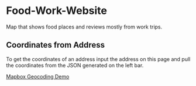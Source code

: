 # Food-Work-Website
Map that shows food places and reviews mostly from work trips.

## Coordinates from Address
To get the coordinates of an address input the address on this page and pull the coordinates from the JSON generated on the left bar.

[Mapbox Geocoding Demo](https://docs.mapbox.com/help/demos/geocoding/final.html)